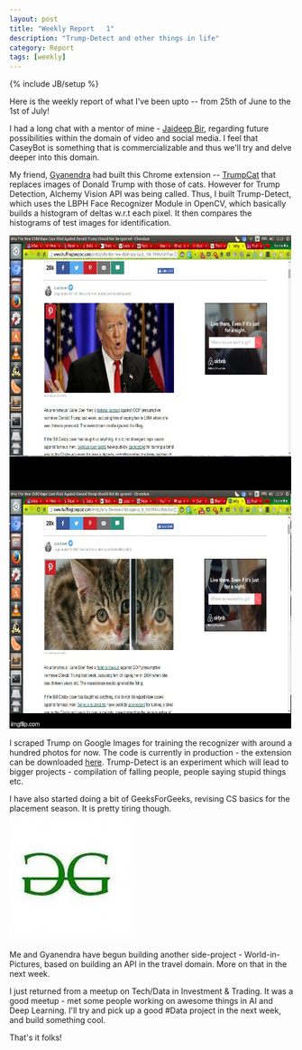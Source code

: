 ```yaml
---
layout: post
title: "Weekly Report   1"
description: "Trump-Detect and other things in life"
category: Report
tags: [weekly]
---
```

{% include JB/setup %}

Here is the weekly report of what I've been upto -- from 25th of June to the 1st of July!

I had a long chat with a mentor of mine - [Jaideep Bir](https://www.facebook.com/jaideepbir), regarding future possibilities within the domain of video and social media. I feel that CaseyBot is something that is commercializable and thus we'll try and delve deeper into this domain.

My friend, [Gyanendra](https://github.com/h4ck3rk3y/) had built this Chrome extension -- [TrumpCat](https://gyani.net/blog/trump-cat/) that replaces images of Donald Trump with those of cats. However for Trump Detection, Alchemy Vision API was being called. Thus, I built Trump-Detect, which uses the LBPH Face Recognizer Module in OpenCV, which basically builds a histogram of deltas w.r.t each pixel. It then compares the histograms of test images for identification.

![Before and After](/images/before-after.jpg)

 I scraped Trump on Google Images for training the recognizer with around a hundred photos for now. The code is currently in production - the extension can be downloaded [here](https://chrome.google.com/webstore/detail/trumpcat/hfajcdnolhbfcbcfkjkppgjlmfidpnnd). Trump-Detect is an experiment which will lead to bigger projects - compilation of falling people, people saying stupid things etc.   

I have also started doing a bit of GeeksForGeeks, revising CS basics for the placement season. It is pretty tiring though. 
![Before and After](/images/gfg.jpg)

Me and Gyanendra have begun building another side-project - World-in-Pictures, based on building an API in the travel domain. More on that in the next week. 

I just returned from a meetup on Tech/Data in Investment & Trading. It was a good meetup - met some people working on awesome things in AI and Deep Learning. I'll try and pick up a good #Data project in the next week, and build something cool.

That's it folks!    